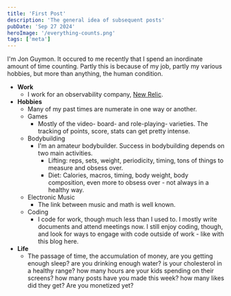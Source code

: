 ```yaml
---
title: 'First Post'
description: 'The general idea of subsequent posts'
pubDate: 'Sep 27 2024'
heroImage: '/everything-counts.png'
tags: ['meta']
---
```


I'm Jon Guymon. It occured to me recently that I spend an inordinate amount of time counting. Partly this is because of my job, partly my various hobbies, but more than anything, the human condition.

- **Work**
  - I work for an observability company, [New Relic](https://newrelic.com).
- **Hobbies**
  - Many of my past times are numerate in one way or another.
  - Games
    - Mostly of the video- board- and role-playing- varieties. The tracking of points, score, stats can get pretty intense.
  - Bodybuilding
    - I'm an amateur bodybuilder. Success in bodybuilding depends on two main activities.
      - Lifting: reps, sets, weight, periodicity, timing, tons of things to measure and obsess over.
      - Diet: Calories, macros, timing, body weight, body composition, even more to obsess over - not always in a healthy way.
  - Electronic Music
    - The link between music and math is well known.
  - Coding
    - I code for work, though much less than I used to. I mostly write documents and attend meetings now. I still enjoy coding, though, and look for ways to engage with code outside of work - like with this blog here.
- **Life**
  - The passage of time, the accumulation of money, are you getting enough sleep? are you drinking enough water? is your cholesterol in a healthy range? how many hours are your kids spending on their screens? how many posts have you made this week? how many likes did they get? Are you monetized yet?
